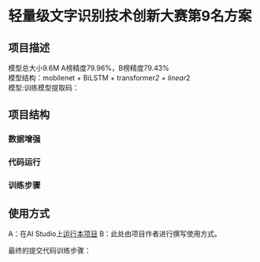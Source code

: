 # 轻量级文字识别技术创新大赛第9名方案

## 项目描述
模型总大小9.6M A榜精度79.96%，B榜精度79.43%  
模型结构：mobilenet + BiLSTM + transformer*2 + linear*2  
模型:训练模型提取码：

## 项目结构

  ### 数据增强
  
  ### 代码运行
  ### 训练步骤
  
## 使用方式
A：在AI Studio上[运行本项目](https://aistudio.baidu.com/aistudio/usercenter)
B：此处由项目作者进行撰写使用方式。

最终的提交代码训练步骤：
